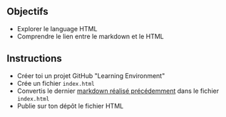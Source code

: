 ## Objectifs

- Explorer le language HTML
- Comprendre le lien entre le markdown et le HTML

## Instructions

- Créer toi un projet GitHub "Learning Environment"
- Crée un fichier `index.html`
- Convertis le dernier [markdown réalisé précédemment](../exercice-markdown.md) dans le fichier `index.html`
- Publie sur ton dépôt le fichier HTML
